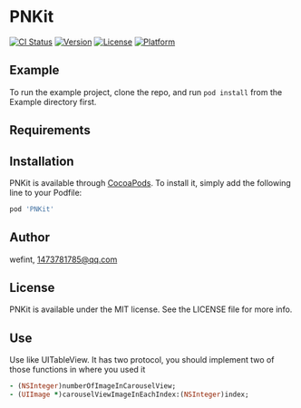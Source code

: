 # PNKit

[![CI Status](https://img.shields.io/travis/wefint/PNKit.svg?style=flat)](https://travis-ci.org/wefint/PNKit)
[![Version](https://img.shields.io/cocoapods/v/PNKit.svg?style=flat)](https://cocoapods.org/pods/PNKit)
[![License](https://img.shields.io/cocoapods/l/PNKit.svg?style=flat)](https://cocoapods.org/pods/PNKit)
[![Platform](https://img.shields.io/cocoapods/p/PNKit.svg?style=flat)](https://cocoapods.org/pods/PNKit)

## Example

To run the example project, clone the repo, and run `pod install` from the Example directory first.

## Requirements

## Installation

PNKit is available through [CocoaPods](https://cocoapods.org). To install
it, simply add the following line to your Podfile:

```ruby
pod 'PNKit'
```

## Author

wefint, 1473781785@qq.com

## License

PNKit is available under the MIT license. See the LICENSE file for more info.

## Use

Use like UITableView.
It has two protocol, you should implement two of those functions in where you used it

```ruby
- (NSInteger)numberOfImageInCarouselView;
- (UIImage *)carouselViewImageInEachIndex:(NSInteger)index;
```

